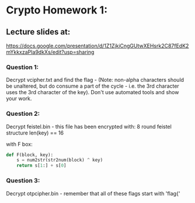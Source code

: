 # Crypto Homework 1:

## Lecture slides at:
https://docs.google.com/presentation/d/1Z1ZjkiCngGUtwXEHsrk2C87fEdK2mYkkxzaPIa9dkXs/edit?usp=sharing

### Question 1: 

Decrypt vcipher.txt and find the flag - (Note: non-alpha characters should be unaltered, but do consume a part of the cycle - i.e. the 3rd character uses the 3rd character of the key). Don't use automated tools and show your work.

### Question 2:

Decrypt feistel.bin - this file has been encrypted with:
8 round feistel structure
len(key) == 16

with F box:

```python
def F(block, key):
    s = num2str(str2num(block) ^ key)
    return s[1:] + s[0]
```
    
    
### Question 3:

Decrypt otpcipher.bin - remember that all of these flags start with 'flag{'


